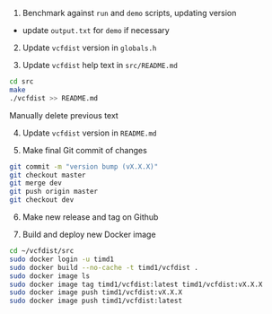1. Benchmark against `run` and `demo` scripts, updating version
- update `output.txt` for `demo` if necessary

2. Update `vcfdist` version in `globals.h`

3. Update `vcfdist` help text in `src/README.md`
```bash
cd src
make
./vcfdist >> README.md
```
Manually delete previous text

4. Update `vcfdist` version in `README.md`

5. Make final Git commit of changes
```bash
git commit -m "version bump (vX.X.X)"
git checkout master
git merge dev
git push origin master
git checkout dev
```

6. Make new release and tag on Github

7. Build and deploy new Docker image
```bash
cd ~/vcfdist/src
sudo docker login -u timd1
sudo docker build --no-cache -t timd1/vcfdist .
sudo docker image ls
sudo docker image tag timd1/vcfdist:latest timd1/vcfdist:vX.X.X
sudo docker image push timd1/vcfdist:vX.X.X
sudo docker image push timd1/vcfdist:latest
```
